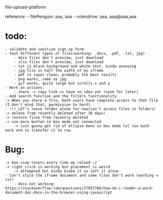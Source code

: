 file-upload-platform

reference:
    - filePenguin: aaa, aaa
    - nolesdrive: aaa, aaa@aaa,aaa
# todo:
    - validate and sanitize sign up form
    - test different types of files(working: .docx, .pdf, .txt, jpg)
        - docx files don't preview, just download
        - xlsx files don't preview, just download 
        - txt is black background and white text, kinda annoying
        - jpg file is half the width of my iframe
        - pdf is super clean, probably the best results
        - png works, same as jpg
        - gif works, quite large but scrolls x and y
    - Work on actions:
        - share -> copy link => have no idea yet (save for later)
    - Add search function and the filters functionality
    -> When you share a file, both users have complete access to that file (I don't mind that, permission to hard)
    - !!! LET's leave folder alone for now(can't access files in folders)
    -> delete from recently deleted after 30 days!
    -> restore files from recently deleted
    -> use more button in box mode not connected
        -> just gonna get rid of ellipse menu in box mode lol too much work atm to transfer it to row
# Bug: 
    -> box view resets every time we reload :/
    -> right click is working but placement is weird
        -> attempted but kinda broke it so left it alone
    - Can't style the iframe document and some files don't work (working = txt)
        - docs not working: https://stackoverflow.com/questions/27957766/how-do-i-render-a-word-document-doc-docx-in-the-browser-using-javascript
